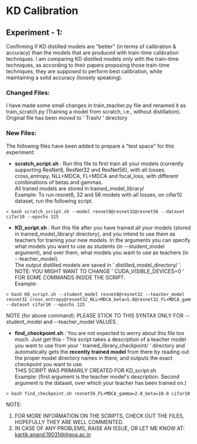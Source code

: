 # KD Calibration
## Experiment - 1:   
Confirming if KD distilled models are "better" (in terms of calibration & accuracy) than the models that are produced with train-time calibration techniques. I am comparing KD distilled models only with the train-time techniques, as according to their papers proposing those train-time techniques, they are supposed to perform best calibration, while maintaining a solid accuracy (loosely speaking).

### Changed Files:
I have made some small changes in train_teacher.py file and renamed it as train_scratch.py (Training a model from scratch, i.e., without distillation). Original file has been moved to ' Trash/ ' directory

### New Files:  
The following files have been added to prepare a "test space" for this experiment:

- **scratch_script.sh** : Run this file to first train all your models (currently supporting ResNet8, ResNet32 and ResNet56), with all losses: cross_entropy, NLL+MDCA, FL+MDCA and focal_loss, with different combinations of betas and gammas.  
All traned models are stored in trained_model_library/  
Example:
To run resnet8, 32 and 56 models with all losses, on cifar10 dataset, run the following script.
```
> bash scratch_script.sh --model resnet8@resnet32@resnet56 --dataset cifar10 --epochs 125
```

- **KD_script.sh** : Run this file after you have trained all your models (stored in trained_model_library/ directory), and you intend to use them as teachers for training your new models. In the arguments you can specify what models you want to use as students (in --student_model argument), and over them, what models you want to use as teachers (in --teacher_model).  
The output distilled models are saved in ' distilled_model_directory/ '.  
NOTE: YOU MIGHT WANT TO CHANGE ' CUDA_VISIBLE_DEVICES=0 ' FOR SOME COMMANDS INSIDE THE SCRIPT.  
Example:
```
> bash KD_script.sh --student_model resnet8@resnet32 --teacher_model resnet32_cross_entropy@resnet32_NLL+MDCA_beta=5.0@resnet32_FL+MDCA_gamma=2.0_beta=10.0@resnet32_focal_loss_gamma=2.0 --dataset cifar10 --epochs 125
```
NOTE (for above command): PLEASE STICK TO THIS SYNTAX ONLY FOR --student_model and --teacher_model VALUES.

- **find_checkpoint.sh** : You are not expected to worry about this file too much. Just get this - This script takes a description of a teacher model you want to use from your ' trained_library_checkpoint/ ' directory and automatically gets the **recently trained model** from there by reading out the proper model directory names in there, and outputs the exact checkpoint you want to use.  
THIS SCRIPT WAS PRIMARILY CREATED FOR KD_script.sh  
Example: (first argument is the teacher model's description. Second argument is the dataset, over which your teacher has been trained on.)
```
> bash find_checkpoint.sh resnet56_FL+MDCA_gamma=2.0_beta=10.0 cifar10
```
NOTE:  
1) FOR MORE INFORMATION ON THE SCRIPTS, CHECK OUT THE FILES, HOPEFULLY THEY ARE WELL COMMENTED.  
2) IN CASE OF ANY PROBLEMS, RAISE AN ISSUE, OR LET ME KNOW AT: kartik.anand.19031@iitgoa.ac.in
